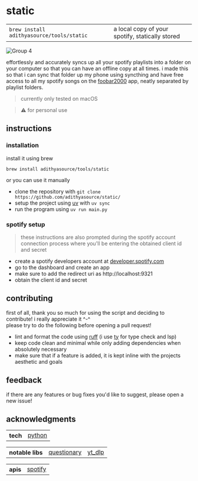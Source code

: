 # static

<table>
    <tbody>
        <tr>
            <td><code>brew install adithyasource/tools/static</code></td>
            <td>a local copy of your spotify, statically stored</td>
        </tr>
    </tbody>
</table>

![Group 4](https://github.com/user-attachments/assets/0ef4042e-de77-4214-b182-d78c38bdf502)

effortlessly and accurately syncs up all your spotify playlists into a folder on your computer so that you can have an offline copy at all times. i made this so that i can sync that folder up my phone using syncthing and have free access to all my spotify songs on the [foobar2000](https://www.foobar2000.org/) app, neatly separated by playlist folders.

> currently only tested on macOS

> ⚠️ for personal use

## instructions
### installation
install it using brew

```brew install adithyasource/tools/static```

or you can use it manually
- clone the repository with ```git clone https://github.com/adithyasource/static/```
- setup the project using [uv](https://docs.astral.sh/uv/#installation) with ```uv sync```
- run the program using ```uv run main.py```

### spotify setup
> these instructions are also prompted during the spotify account connection process where you'll be entering the obtained client id and secret
- create a spotify developers account at [developer.spotify.com](https://developer.spotify.com)
- go to the dashboard and create an app
- make sure to add the redirect uri as http://localhost:9321
- obtain the client id and secret

## contributing
first of all, thank you so much for using the script and deciding to contribute! i really appreciate it ^-^ \
please try to do the following before opening a pull request!
- lint and format the code using [ruff](https://docs.astral.sh/ruff/) (i use [ty](https://github.com/astral-sh/ty) for type check and lsp)
- keep code clean and minimal while only adding dependencies when absolutely necessary
- make sure that if a feature is added, it is kept inline with the projects aesthetic and goals

## feedback

if there are any features or bug fixes you'd like to suggest, please open a new issue!

## acknowledgments

<table>
    <tbody>
        <tr>
            <th>tech</th>
            <td><a href="https://www.python.org/" target="_blank">python</a></td>
        </tr>
    </tbody>
</table>

<table>
    <tbody>
        <tr>
            <th>notable libs</th>
            <td><a href="https://questionary.readthedocs.io/en/stable/" target="_blank">questionary</a></td>
            <td><a href="https://github.com/yt-dlp/yt-dlp" target="_blank">yt_dlp</a></td>
        </tr>
    </tbody>
</table>

<table>
    <tbody>
        <tr>
            <th>apis</th>
            <td><a href="https://developer.spotify.com/documentation/web-api" target="_blank">spotify</a></td>
        </tr>
    </tbody>
</table>
